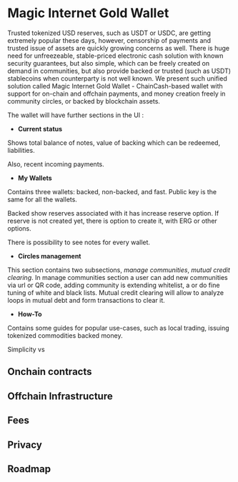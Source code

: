Magic Internet Gold Wallet
==========================

Trusted tokenized USD reserves, such as USDT or USDC, are getting extremely popular these days, however, censorship of
payments and trusted issue of assets are quickly growing concerns as well. There is huge need for unfreezeable, 
stable-priced electronic cash solution with known security guarantees, but also simple, which can be freely created 
on demand in communities, but also provide backed or trusted (such as USDT) stablecoins when counterparty is not well 
known. We present such unified solution called Magic Internet Gold Wallet - ChainCash-based wallet with support for 
on-chain and offchain payments, and money creation freely in community circles, or backed by blockchain assets.

The wallet will have further sections in the UI :

* **Current status**

Shows total balance of notes, value of backing which can be redeemed, liabilities.

Also, recent incoming payments.

* **My Wallets**

Contains three wallets: backed, non-backed, and fast. Public key is the same for all the wallets.

Backed show reserves associated with it has increase reserve option. If reserve is not created yet, there is option to create it, with ERG or 
other options.

There is possibility to see notes for every wallet.

* **Circles management**

This section contains two subsections, *manage communities*, *mutual credit clearing*. In manage communities section
a user can add new communities via url or QR code, adding community is extending whitelist, a or do fine tuning of 
white and black lists. Mutual credit clearing will allow to analyze loops in mutual debt and form transactions to clear it.

* **How-To**

Contains some guides for popular use-cases, such as local trading, issuing 
tokenized commodities backed money.

Simplicity vs 

Onchain contracts
-----------------

Offchain Infrastructure
-----------------------

Fees
----

Privacy
-------

Roadmap
-------



